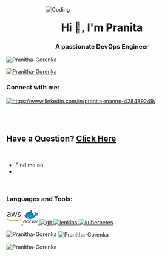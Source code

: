 


<!--- [![MasterHead](https://www.veracode.com/sites/default/files/2021-02/hackergames-hero-main.jpg)](https://codegrills.in) -->

<img align="right" alt="Coding" width="400" src="https://user-images.githubusercontent.com/74038190/249570803-02293768-9242-47e1-bf8f-d084ba0a2d1d.gif">
<h1 align="center">Hi 👋, I'm Pranita</h1>
<h3 align="center">A passionate DevOps Engineer</h3>

<p align="left"> <img src="https://komarev.com/ghpvc/?username=Pranitha-Gorenka4&label=Profile%20views&color=0e75b6&style=flat" alt="Pranitha-Gorenka" /> </p>

<p align="left"> <a href="https://github.com/ryo-ma/github-profile-trophy"><img src="https://github-profile-trophy.vercel.app/?username=Pranitha-Gorenka" alt="Pranitha-Gorenka" /></a> </p>

<!-- 💬 Ask me about **Devops & AWS**-->

<h3 align="left">Connect with me:</h3>
<p align="left">
<a href="" target="blank"><img align="center" src="https://raw.githubusercontent.com/rahuldkjain/github-profile-readme-generator/master/src/images/icons/Social/linked-in-alt.svg" alt="https://www.linkedin.com/in/pranita-manne-428489249/" height="30" width="40" /></a>

<div class="container">
			<br>
			<br>
			<div class="row justify-content-center">
				<div class="col-md-7 ftco-animate text-center">
					<h2>Have a<span> Question?  </span> <a href="https://docs.google.com/forms/d/1bM40VOSZwVejOteuALEUBrfeCHED1wrkCBCLQfKjrA0/edit" class="btn btn-primary py-3 px-5">Click Here</a> </h2>
				</div>
			</div>
				<br>
					<ul class="ftco-footer-social list-unstyled d-flex justify-content-center align-items-center mb-0">
					  <li class="ftco-animate normal-txt">Find me on  </li>
					  <!-- <li class="ftco-animate"><a href="https://www.youtube.com/@RishabhMishraOfficial"><span class="icon-youtube"></span></a></li> -->
					  <li class="ftco-animate"><a href="https://www.linkedin.com/in/pranita-manne-428489249/"><span class="icon-linkedin"></span></a></li>  
					  <!-- <li class="ftco-animate"><a href="https://twitter.com/rishabhnmishra"><span class="icon-twitter"></span></a></li> -->
					  <!-- <li class="ftco-animate"><a href="https://twitter.com/rishabhnmishra"><span class="icon-facebook"></span></a></li> -->
				      <!-- <li class="ftco-animate"><a href="https://www.instagram.com/hustling_guy77/"><span class="icon-instagram"></span></a></li> -->
					</ul>
				<br>
		   </div>
   </div>
</p>

<h3 align="left">Languages and Tools:</h3>
<p align="left"> <a href="https://aws.amazon.com" target="_blank" rel="noreferrer"> <img src="https://raw.githubusercontent.com/devicons/devicon/master/icons/amazonwebservices/amazonwebservices-original-wordmark.svg" alt="aws" width="40" height="40"/> </a> <a href="https://www.docker.com/" target="_blank" rel="noreferrer"> <img src="https://raw.githubusercontent.com/devicons/devicon/master/icons/docker/docker-original-wordmark.svg" alt="docker" width="40" height="40"/> </a> <a href="https://git-scm.com/" target="_blank" rel="noreferrer"> <img src="https://www.vectorlogo.zone/logos/git-scm/git-scm-icon.svg" alt="git" width="40" height="40"/> </a> <a href="https://www.jenkins.io" target="_blank" rel="noreferrer"> <img src="https://www.vectorlogo.zone/logos/jenkins/jenkins-icon.svg" alt="jenkins" width="40" height="40"/> </a> <a href="https://kubernetes.io" target="_blank" rel="noreferrer"> <img src="https://www.vectorlogo.zone/logos/kubernetes/kubernetes-icon.svg" alt="kubernetes" width="40" height="40"/> </a> </p>

<p><img align="left" src="https://github-readme-stats.vercel.app/api/top-langs?username=Pranitha-Gorenka&show_icons=true&locale=en&layout=compact" alt="Pranitha-Gorenka" /></p>

<p>&nbsp;<img align="center" src="https://github-readme-stats.vercel.app/api?username=Pranitha-Gorenka&show_icons=true&locale=en" alt="Pranitha-Gorenka" /></p>

<p><img align="center" src="https://github-readme-streak-stats.herokuapp.com/?user=Pranitha-Gorenka&" alt="Pranitha-Gorenka" /></p>
